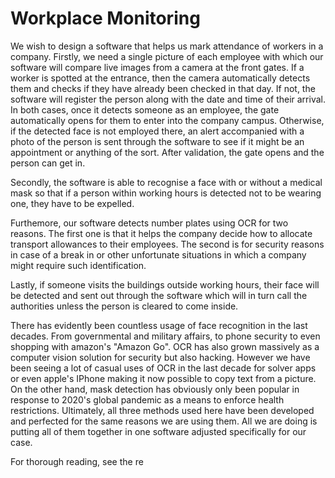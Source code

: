 # Workplace Monitoring

  We wish to design a software that helps us mark attendance of workers in a company. Firstly, we need a single picture of each employee with which our software will compare live images from a camera at the front gates. If a worker is spotted at the entrance, then the camera automatically detects them and checks if they have already been checked in that day. If not, the software will register the person along with the date and time of their arrival. In both cases, once it detects someone as an employee, the gate automatically opens for them to enter into the company campus. Otherwise, if the detected face is not employed there, an alert accompanied with a photo of the person is sent through the software to see if it might be an appointment or anything of the sort. After validation, the gate opens and the person can get in. 
    
 Secondly, the software is able to recognise a face with or without a medical mask so that if a person within working hours is detected not to be wearing one, they have to be expelled.
    
  Furthemore, our software detects number plates using OCR for two reasons. The first one is that it helps the company decide how to allocate transport allowances to their employees. The second is for security reasons in case of a break in or other unfortunate situations in which a company might require such identification.
    
 Lastly, if someone visits the buildings outside working hours, their face will be detected and sent out through the software which will in turn call the authorities unless the person is cleared to come inside. 

 There has evidently been countless usage of face recognition in the last decades. From governmental and military affairs, to phone security to even shopping with amazon's "Amazon Go". OCR has also grown massively as a computer vision solution for security but also hacking. However we have been seeing a lot of casual uses of OCR in the last decade for solver apps or even apple's IPhone making it now possible to copy text from a picture. On the other hand, mask detection has obviously only been popular in response to 2020's global pandemic as a means to enforce health restrictions. Ultimately, all three methods used here have been developed and perfected for the same reasons we are using them. All we are doing is putting all of them together in one software adjusted specifically for our case.
 
 For thorough reading, see the re
